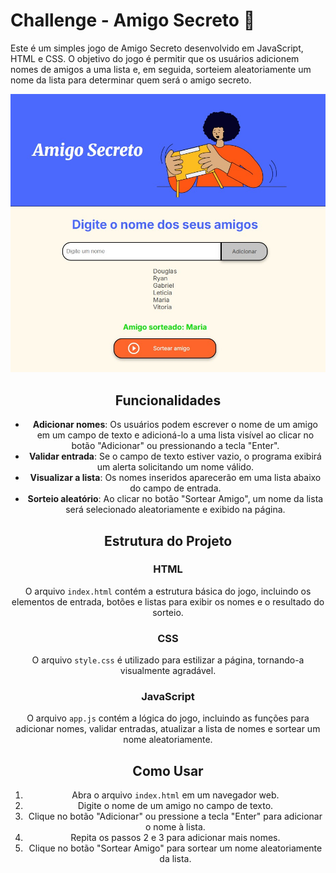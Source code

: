# Challenge - Amigo Secreto 🎁

Este é um simples jogo de Amigo Secreto desenvolvido em JavaScript, HTML e CSS. O objetivo do jogo é permitir que os usuários adicionem nomes de amigos a uma lista e, em seguida, sorteiem aleatoriamente um nome da lista para determinar quem será o amigo secreto. 

![Projeto Site GTA V](./assets/preview.png)

<div align="center">

## Funcionalidades

- **Adicionar nomes**: Os usuários podem escrever o nome de um amigo em um campo de texto e adicioná-lo a uma lista visível ao clicar no botão "Adicionar" ou pressionando a tecla "Enter".
- **Validar entrada**: Se o campo de texto estiver vazio, o programa exibirá um alerta solicitando um nome válido.
- **Visualizar a lista**: Os nomes inseridos aparecerão em uma lista abaixo do campo de entrada.
- **Sorteio aleatório**: Ao clicar no botão "Sortear Amigo", um nome da lista será selecionado aleatoriamente e exibido na página.

## Estrutura do Projeto

### HTML

O arquivo `index.html` contém a estrutura básica do jogo, incluindo os elementos de entrada, botões e listas para exibir os nomes e o resultado do sorteio.

### CSS

O arquivo `style.css` é utilizado para estilizar a página, tornando-a visualmente agradável.

### JavaScript

O arquivo `app.js` contém a lógica do jogo, incluindo as funções para adicionar nomes, validar entradas, atualizar a lista de nomes e sortear um nome aleatoriamente.

## Como Usar

1. Abra o arquivo `index.html` em um navegador web.
2. Digite o nome de um amigo no campo de texto.
3. Clique no botão "Adicionar" ou pressione a tecla "Enter" para adicionar o nome à lista.
4. Repita os passos 2 e 3 para adicionar mais nomes.
5. Clique no botão "Sortear Amigo" para sortear um nome aleatoriamente da lista.